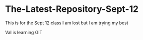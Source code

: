 # The-Latest-Repository-Sept-12
This is for the Sept 12 class
I am lost but I am trying my best

Val is learning GIT

